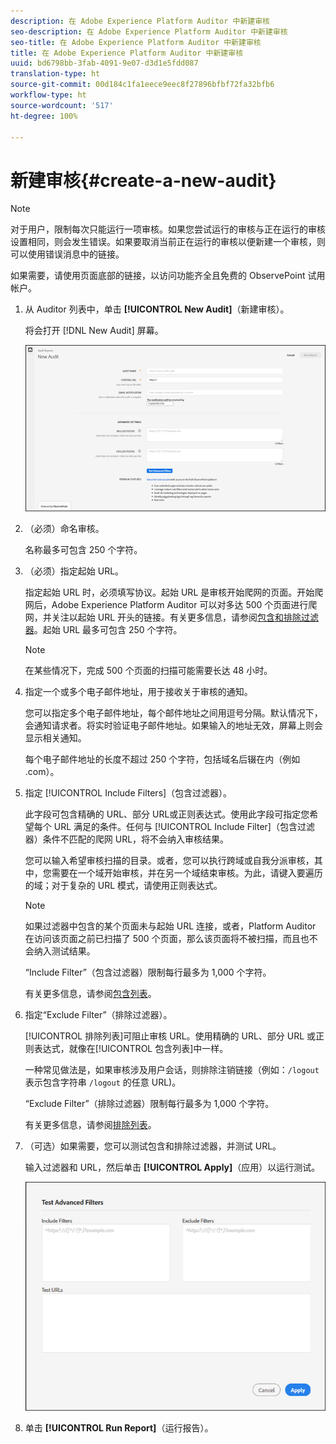 ```yaml
---
description: 在 Adobe Experience Platform Auditor 中新建审核
seo-description: 在 Adobe Experience Platform Auditor 中新建审核
seo-title: 在 Adobe Experience Platform Auditor 中新建审核
title: 在 Adobe Experience Platform Auditor 中新建审核
uuid: bd6798bb-3fab-4091-9e07-d3d1e5fdd087
translation-type: ht
source-git-commit: 00d184c1fa1eece9eec8f27896bfbf72fa32bfb6
workflow-type: ht
source-wordcount: '517'
ht-degree: 100%

---
```



# 新建审核{#create-a-new-audit}

>[!NOTE]
>
>对于用户，限制每次只能运行一项审核。如果您尝试运行的审核与正在运行的审核设置相同，则会发生错误。如果要取消当前正在运行的审核以便新建一个审核，则可以使用错误消息中的链接。

如果需要，请使用页面底部的链接，以访问功能齐全且免费的 ObservePoint 试用帐户。

1. 从 Auditor 列表中，单击 **[!UICONTROL New Audit]**（新建审核）。

   将会打开 [!DNL New Audit] 屏幕。

   ![](assets/config.png)

1. （必须）命名审核。

   名称最多可包含 250 个字符。
1. （必须）指定起始 URL。

   指定起始 URL 时，必须填写协议。起始 URL 是审核开始爬网的页面。开始爬网后，Adobe Experience Platform Auditor 可以对多达 500 个页面进行爬网，并关注以起始 URL 开头的链接。有关更多信息，请参阅[包含和排除过滤器](../create-audit/filters.md)。起始 URL 最多可包含 250 个字符。

   >[!NOTE]
   >
   >在某些情况下，完成 500 个页面的扫描可能需要长达 48 小时。

1. 指定一个或多个电子邮件地址，用于接收关于审核的通知。

   您可以指定多个电子邮件地址，每个邮件地址之间用逗号分隔。默认情况下，会通知请求者。将实时验证电子邮件地址。如果输入的地址无效，屏幕上则会显示相关通知。

   每个电子邮件地址的长度不超过 250 个字符，包括域名后辍在内（例如 .com）。

1. 指定 [!UICONTROL Include Filters]（包含过滤器）。

   此字段可包含精确的 URL、部分 URL或正则表达式。使用此字段可指定您希望每个 URL 满足的条件。任何与 [!UICONTROL Include Filter]（包含过滤器）条件不匹配的爬网 URL，将不会纳入审核结果。

   您可以输入希望审核扫描的目录。或者，您可以执行跨域或自我分派审核，其中，您需要在一个域开始审核，并在另一个域结束审核。为此，请键入要遍历的域；对于复杂的 URL 模式，请使用正则表达式。

   >[!NOTE]
   >
   >如果过滤器中包含的某个页面未与起始 URL 连接，或者，Platform Auditor 在访问该页面之前已扫描了 500 个页面，那么该页面将不被扫描，而且也不会纳入测试结果。

   “Include Filter”（包含过滤器）限制每行最多为 1,000 个字符。

   有关更多信息，请参阅[包含列表](../create-audit/filters.md)。
1. 指定“Exclude Filter”（排除过滤器）。

   [!UICONTROL 排除列表]可阻止审核 URL。使用精确的 URL、部分 URL 或正则表达式，就像在[!UICONTROL 包含列表]中一样。

   一种常见做法是，如果审核涉及用户会话，则排除注销链接（例如：`/logout` 表示包含字符串 `/logout` 的任意 URL)。

   “Exclude Filter”（排除过滤器）限制每行最多为 1,000 个字符。

   有关更多信息，请参阅[排除列表](../create-audit/filters.md)。
1. （可选）如果需要，您可以测试包含和排除过滤器，并测试 URL。

   输入过滤器和 URL，然后单击 **[!UICONTROL Apply]**（应用）以运行测试。

   ![](assets/test-advanced-filters.png)

1. 单击 **[!UICONTROL Run Report]**（运行报告）。

